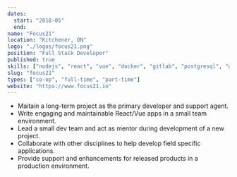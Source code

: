 ```yaml
---
dates:
  start: "2018-05"
  end:
name: "Focus21"
location: "Kitchener, ON"
logo: "./logos/focus21.png"
position: "Full Stack Developer"
published: true
skills: ["nodejs", "react", "vue", "docker", "gitlab", "postgresql", "graphql", "python"]
slug: "focus21"
types: ["co-op", "full-time", "part-time"]
website: "https://www.focus21.io"
---
```


- Maitain a long-term project as the primary developer and support agent.
- Write engaging and maintainable React/Vue apps in a small team environment.
- Lead a small dev team and act as mentor during development of a new project.
- Collaborate with other disciplines to help develop field specific applications.
- Provide support and enhancements for released products in a production environment.
